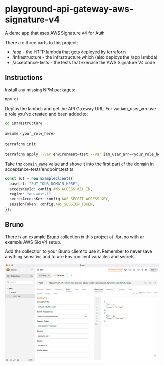 # playground-api-gateway-aws-signature-v4

A demo app that uses AWS Signature V4 for Auth

There are three parts to this project:

- /app - the HTTP lambda that gets deployed by terraform
- /infrastructure - the infrastructure which (also deploys the /app lambda)
- /acceptance-tests - the tests that exercise the AWS Signature V4 code

## Instructions

Install any missing NPM packages:

```bash
npm ci
```

Deploy the lambda and get the API Gateway URL. For var.iam_user_arn use a role you've created and been added to:

```bash
cd infrastructure

awsume <your_role_here>

terraform init

terraform apply --var environment=test --var iam_user_arn=<your_role_here>
```

Take the `domain_name` value and shove it into the first part of the domain in [acceptance-tests/endpoint.test.ts](acceptance-tests/endpoint.test.ts)

```typescript
const sut = new ExampleClient({
  baseUrl: "PUT_YOUR_DOMAIN_HERE",
  accessKeyId: config.AWS_ACCESS_KEY_ID,
  region: "eu-west-1",
  secretAccessKey: config.AWS_SECRET_ACCESS_KEY,
  sessionToken: config.AWS_SESSION_TOKEN,
});
```

## Bruno

There is an example [Bruno](https://www.usebruno.com/) collection in this project at ./bruno with an example AWS Sig V4 setup.

Add the collection to your Bruno client to use it. Remember to never save anything sensitive and to use Environment variables and secrets.

![Bruno Collection](bruno-collection.png)
